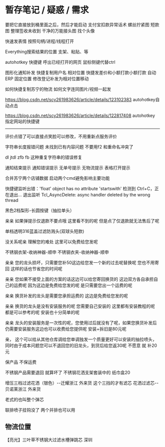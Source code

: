 # 暂存笔记 / 疑惑 / 需求

要把它直接放到桶里面之后，然后才能启动
支付宝扣款异常话术
螺丝拧紧图
短款图
整理签收未收到
干净的万能接头图
找个头像

快速发表情
按照句柄/进程/线程打开

Everything搜索结果的位置
支架、粘贴、等

autohotkey 快捷键
呼出已经打开的网页
鼠标侧键代替ctrl

图形化通知补发
快捷复制用户名
相对位置 快捷发差价和小额打款小额打款
自动ERP 固定位置
修改登记补发为相对位置移动

如何快捷复制苏宁的物流
如何文字连同图片/视频一起发


https://blog.csdn.net/scy261983626/article/details/123102383
autohotkey自动点击

https://blog.csdn.net/scy261983626/article/details/122817408
autohotkey 指定网站的快捷键

---------------------


评价点错了可以直接点笑脸可以修改，不用重新点服务评价


字符串长度报错问题
未找到已有内容问题
不要用f2 和重命名冲突了

dl
jtdl
zfb
fb
这种重复字符串的错误修复


通知结束提示
通知错误提示
无单号提示 无物流提示
表格打开提示

合并苏宁两个店铺数据
启动两个cmd避免影响主要功能


快捷键监听出错：'float' object has no attribute 'startswith'
检测到 Ctrl+C，正在退出...
退出监听
Tcl_AsyncDelete: async handler deleted by the wrong thread


黑色2档梨形-长圆按键（抽拉单头）

亲亲 如果弹提示仅退款不要点哦 这里看不到的呢 但是点了仅退款就无法售后了呢


单档透明316蓝盖过滤防溅头(双球头短款)

没关系呢亲 理解您的难处 这里可以免费给您发呢

不锈钢衣架-收纳神器-顺申
不锈钢衣夹-收纳神器-顺申

亲亲 您的龙头损坏，只需要您补50这边给您发一个新的过去呢替换呢 您也不用寄回 这样的话也节省您的时间呢

亲亲 您如果不接受上面的方案的话这边可以给您寄回换货的 这边双方各自承担自己的运费呢 因为这边是免费给您发的呢 是只需要您出一个运费的呢

亲亲 换货补发的龙头是需要您承担运费的 这边是免费给您发的呢

亲亲 换货的龙头是没有安装服务的呢 您需要自己安装的 这里都有安装教程的呢 都是可以参考的呢 安装也十分简单的呢

亲亲 龙头的安装服务是一次性的呢，您使用过后就没有了呢，如果您换货补发后仍需要安装服务这边也可以收费给您提供呢 安装+拆旧是80元呢


亲， 这个可以给从其他仓库调给您单调独发一个质量更好可以安装的抽拉喷头，同时由于成本问题您可以不退回您的旧龙头，到货后给您返30呢
不愿意 就 补20元

保产品 不保运费


不锈钢产品需要退回 就算坏了
不锈钢花洒支架套装中的 纸巾盒20


增压三档过滤花洒（银色）--迁耀浙江 外来货
这个三挡的才有滤芯
花洒过滤芯--贝诺莱浙江 外来货

老式的也叫整个弹芯

联排喷子挂钩没了
两个并排也可以用


## 物流位置


【亮光】三叶草不锈钢大过滤水槽弹跳芯
深圳